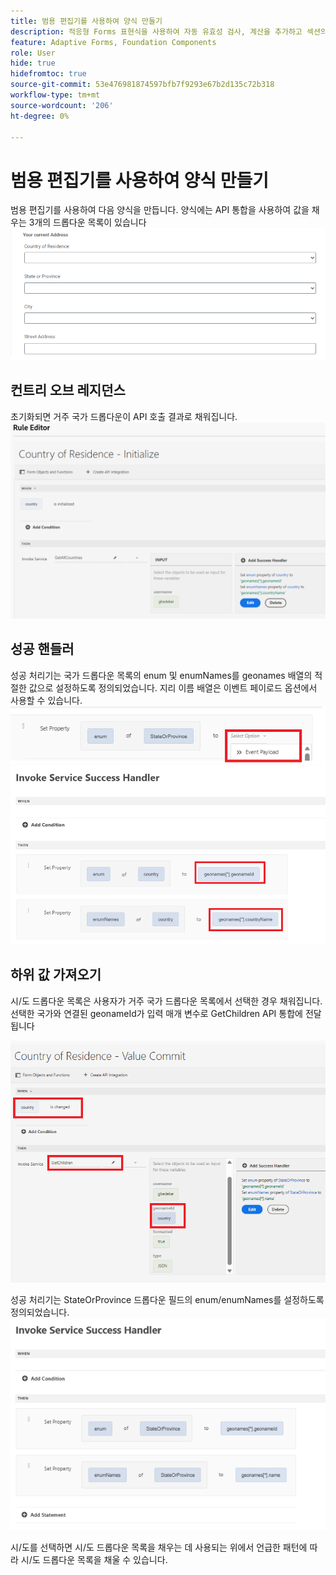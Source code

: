 ```yaml
---
title: 범용 편집기를 사용하여 양식 만들기
description: 적응형 Forms 표현식을 사용하여 자동 유효성 검사, 계산을 추가하고 섹션의 가시성을 켜거나 끕니다.
feature: Adaptive Forms, Foundation Components
role: User
hide: true
hidefromtoc: true
source-git-commit: 53e476981874597bfb7f9293e67b2d135c72b318
workflow-type: tm+mt
source-wordcount: '206'
ht-degree: 0%

---
```


# 범용 편집기를 사용하여 양식 만들기

범용 편집기를 사용하여 다음 양식을 만듭니다. 양식에는 API 통합을 사용하여 값을 채우는 3개의 드롭다운 목록이 있습니다
![적응형 양식](assets/address-form.png)

## 컨트리 오브 레지던스

초기화되면 거주 국가 드롭다운이 API 호출 결과로 채워집니다.
![initialize-event](assets/initialize-event.png)

## 성공 핸들러

성공 처리기는 국가 드롭다운 목록의 enum 및 enumNames를 geonames 배열의 적절한 값으로 설정하도록 정의되었습니다. 지리 이름 배열은 이벤트 페이로드 옵션에서 사용할 수 있습니다.
![event-payload](assets/event-payload.png)
![성공 처리기](assets/success-handler.png)

## 하위 값 가져오기

시/도 드롭다운 목록은 사용자가 거주 국가 드롭다운 목록에서 선택한 경우 채워집니다. 선택한 국가와 연결된 geonameId가 입력 매개 변수로 GetChildren API 통합에 전달됩니다

![get-children](assets/invoke-service-get-children.png)

성공 처리기는 StateOrProvince 드롭다운 필드의 enum/enumNames를 설정하도록 정의되었습니다.
![get-children-success-handler](assets/child-success-handler.png)

시/도를 선택하면 시/도 드롭다운 목록을 채우는 데 사용되는 위에서 언급한 패턴에 따라 시/도 드롭다운 목록을 채울 수 있습니다.